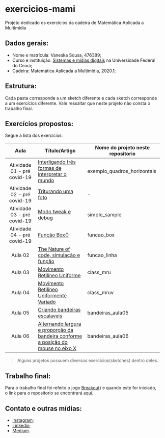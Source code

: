 # exercicios-mami
Projeto dedicado os exercícios da cadeira de Matemática Aplicada a Multimídia

## Dados gerais:
* Nome e matrícula: Vaneska Sousa, 476389;
* Curso e instituição: [Sistemas e mídias digitais](https://smd.ufc.br/pt/sobre-o-curso/) na Universidade Federal do Ceará;
* Cadeira: Matemática Aplicada a Multimídia, 2020.1;

## Estrutura:
Cada pasta corresponde a um sketch diferente e cada sketch corresponde a um exercícios diferente. Vale ressaltar que neste projeto não consta o trabalho final. 

## Exercícios propostos:
Segue a lista dos exercicios:

|Aula | Título/Artigo | Nome do projeto neste repositorio  | 
|:-:|---|---|
| Atividade 01 - pré covid-19 | [Interligando três formas de interpretar o mundo](http://bit.ly/mami_linguagens) | exemplo_quadros_horizontais|     
| Atividade 02 - pré covid-19  | [Triturando uma foto](http://bit.ly/mami_triturando_foto) | - | 
| Atividade 03 - pré covid-19  | [Modo tweak e debug](https://github.com/VaneskaSousa/exercicios-mami/blob/master/simple_sample/README.md) | simple_sample | 
| Atividade 04 - pré covid-19  | [Função Box()](https://github.com/VaneskaSousa/exercicios-mami/tree/master/funcao_box) | funcao_box |   
| Aula 02 | [The Nature of code, simulação e função](https://medium.com/@vaneskakaren15/the-nature-of-code-processing-procedimento-fun%C3%A7%C3%B5es-e-simula%C3%A7%C3%A3o-c06351f337b1) | funcao_linha | 
| Aula 03 | [Movimento Retilíneo Uniforme](https://medium.com/@vaneskakaren15/movimento-retil%C3%ADneo-uniforme-modelo-computacional-4f26a52ae01c) | class_mru |   
| Aula 04 | [Movimento Retilíneo Uniformente Variado](https://medium.com/@vaneskakaren15/simulando-mruv-mru-e-lan%C3%A7amento-obliquio-em-processing-java-b59a0911bb83?source=---------3------------------) | class_mruv |
| Aula 05 | [Criando bandeiras escalaveis](https://github.com/VaneskaSousa/exercicios-mami/blob/master/bandeiras_aula05/README.md) | bandeiras_aula05 |
| Aula 06 | [Alternando largura e proporção da bandeira conforme a posição do mouse no eixo X](https://github.com/VaneskaSousa/exercicios-mami/blob/master/bandeiras_aula06/README.md) | bandeiras_aula06 |

> Alguns projetos possuem diversos exercicios(sketches) dentro deles.

## Trabalho final:
Para o trabalho final foi refeito o jogo [Breakout)](https://www.youtube.com/watch?v=Cr6z3AyhRr8) e quando este for iniciado, o link para o repositorio se encontrará aqui.

## Contato e outras mídias:
* [Instagram](https://www.instagram.com/vaneska.sousa20/);
* [Linkedin](https://www.linkedin.com/in/vaneska-sousa);
* [Medium](https://medium.com/@vaneskakaren15).

